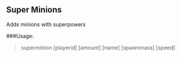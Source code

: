 ## Super Minions
Adds minions with superpowers


###Usage:

> superminion [playerid] [amount] [name] [spawnmass] [speed]
